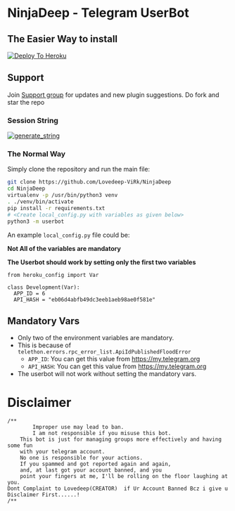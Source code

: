 # NinjaDeep - Telegram UserBot


## The Easier Way to install

[![Deploy To Heroku](https://www.herokucdn.com/deploy/button.svg)](https://heroku.com/deploy?template=https://github.com/Lovedeep-ViRk/NinjaDeep)

## Support
Join [Support group](https://t.me/NinjaDeepOT) for updates and new plugin suggestions.
Do fork and star the repo 

### Session String 
<a href="https://ninjadeep-sessionstring-generator.lovedeep.repl.run/" target="_blank"><img src="https://img.shields.io/badge/run-string__session.py-red?style=for-the-badge&logo=repl.it" alt="generate_string" /></a>

### The Normal Way

Simply clone the repository and run the main file:
```sh
git clone https://github.com/Lovedeep-ViRk/NinjaDeep
cd NinjaDeep
virtualenv -p /usr/bin/python3 venv
. ./venv/bin/activate
pip install -r requirements.txt
# <Create local_config.py with variables as given below>
python3 -m userbot
```

An example `local_config.py` file could be:

**Not All of the variables are mandatory**

__The Userbot should work by setting only the first two variables__

```python3
from heroku_config import Var

class Development(Var):
  APP_ID = 6
  API_HASH = "eb06d4abfb49dc3eeb1aeb98ae0f581e"
```
## Mandatory Vars

- Only two of the environment variables are mandatory.
- This is because of `telethon.errors.rpc_error_list.ApiIdPublishedFloodError`
    - `APP_ID`:   You can get this value from https://my.telegram.org
    - `API_HASH`:   You can get this value from https://my.telegram.org
- The userbot will not work without setting the mandatory vars.

# Disclaimer
```
/**
    	Improper use may lead to ban.
    	I am not responsible if you misuse this bot.
	This bot is just for managing groups more effectively and having some fun
	with your telegram account.
	No one is responsible for your actions.
	If you spammed and got reported again and again, 
	and, at last got your account banned, and you
	point your fingers at me, I'll be rolling on the floor laughing at you.
Dont Complaint to Lovedeep(CREATOR)  if Ur Account Banned Bcz i give u Disclaimer First......!
/**
```

